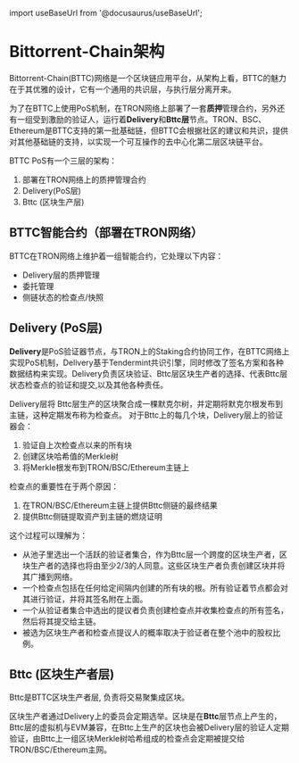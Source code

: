 import useBaseUrl from '@docusaurus/useBaseUrl';

# Bittorrent-Chain架构
Bittorrent-Chain(BTTC)网络是一个区块链应用平台，从架构上看，BTTC的魅力在于其优雅的设计，它有一个通用的共识层，与执行层分离开来。


为了在BTTC上使用PoS机制，在TRON网络上部署了一套**质押**管理合约，另外还有一组受到激励的验证人，运行着**Delivery**和**Bttc层**节点。TRON、BSC、Ethereum是BTTC支持的第一批基础链，但BTTC会根据社区的建议和共识，提供对其他基础链的支持，以实现一个可互操作的去中心化第二层区块链平台。

BTTC PoS有一个三层的架构：

1. 部署在TRON网络上的质押管理合约
2. Delivery(PoS层)
4. Bttc (区块生产层)

## BTTC智能合约（部署在TRON网络）

BTTC在TRON网络上维护着一组智能合约，它处理以下内容：

- Delivery层的质押管理
- 委托管理
- 侧链状态的检查点/快照

## Delivery (PoS层)

**Delivery**是PoS验证器节点，与TRON上的Staking合约协同工作，在BTTC网络上实现PoS机制，Delivery基于Tendermint共识引擎，同时修改了签名方案和各种数据结构来实现。Delivery负责区块验证、Bttc层区块生产者的选择、代表Bttc层状态检查点的验证和提交,以及其他各种责任。

Delivery层将 Bttc层生产的区块聚合成一棵默克尔树，并定期将默克尔根发布到主链，这种定期发布称为检查点。 对于Bttc上的每几个块，Delivery层上的验证器会：

1. 验证自上次检查点以来的所有块
2. 创建区块哈希值的Merkle树
3. 将Merkle根发布到TRON/BSC/Ethereum主链上

检查点的重要性在于两个原因：

1. 在TRON/BSC/Ethereum主链上提供Bttc侧链的最终结果
2. 提供Bttc侧链提取资产到主链的燃烧证明

这个过程可以理解为：
- 从池子里选出一个活跃的验证者集合，作为Bttc层一个跨度的区块生产者，区块生产者的选择也将由至少2/3的人同意。这些区块生产者负责创建区块并将其广播到网络。
- 一个检查点包括在任何给定间隔内创建的所有块的根。所有验证着节点都会对其进行验证，并将其签名附在上面。
- 一个从验证者集合中选出的提议者负责创建检查点并收集检查点的所有签名，然后将其提交给主链。
- 被选为区块生产者和检查点提议人的概率取决于验证者在整个池中的股权比例。

## Bttc (区块生产者层)

Bttc是BTTC区块生产者层, 负责将交易聚集成区块。

区块生产者通过Delivery上的委员会定期选举。区块是在**Bttc**层节点上产生的，Bttc层的虚拟机与EVM兼容，在Bttc上生产的区块也会被Delivery层的验证人定期验证，由Bttc上一组区块Merkle树哈希组成的检查点会定期被提交给TRON/BSC/Ethereum主网。

